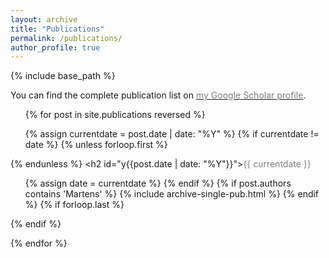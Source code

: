 ```yaml
---
layout: archive
title: "Publications"
permalink: /publications/
author_profile: true
---
```

{% include base_path %}

You can find the complete publication list on <a href="https://scholar.google.com/citations?user=puEEfn8AAAAJ&hl=en">
<span style="color:gray">my Google Scholar profile</span></a>.


<ul>
{% for post in site.publications reversed %}

  {% assign currentdate = post.date | date: "%Y" %}
  {% if currentdate != date %}
    {% unless forloop.first %}</ul>{% endunless %}
    <h2 id="y{{post.date | date: "%Y"}}"><span style="color:gray">{{ currentdate }}</span></h2>
    <ul>
    {% assign date = currentdate %}
  {% endif %}
  {% if post.authors contains 'Martens' %}
    {% include archive-single-pub.html %}
  {% endif %}
  {% if forloop.last %}</ul>{% endif %}

{% endfor %}


